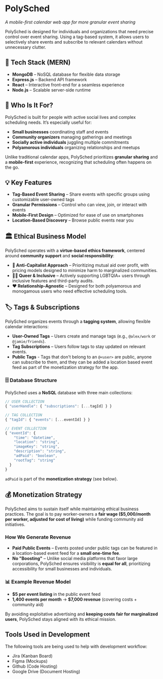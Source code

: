 # PolySched

_A mobile-first calendar web app for more granular event sharing_

PolySched is designed for individuals and organizations that need precise control over event sharing. Using a tag-based system, it allows users to selectively share events and subscribe to relevant calendars without unnecessary clutter.

## 🔧 Tech Stack (MERN)

-   **MongoDB** – NoSQL database for flexible data storage
-   **Express.js** – Backend API framework
-   **React** – Interactive front-end for a seamless experience
-   **Node.js** – Scalable server-side runtime

## 🎯 Who Is It For?

PolySched is built for people with active social lives and complex scheduling needs. It’s especially useful for:

-   **Small businesses** coordinating staff and events
-   **Community organizers** managing gatherings and meetings
-   **Socially active individuals** juggling multiple commitments
-   **Polyamorous individuals** organizing relationships and meetups

Unlike traditional calendar apps, PolySched prioritizes **granular sharing** and a **mobile-first** experience, recognizing that scheduling often happens on the go.

## 💡 Key Features

-   **Tag-Based Event Sharing** – Share events with specific groups using customizable user-owned tags
-   **Granular Permissions** – Control who can view, join, or interact with events
-   **Mobile-First Design** – Optimized for ease of use on smartphones
-   **Location-Based Discovery** – Browse public events near you

## 🏛 Ethical Business Model

PolySched operates with a **virtue-based ethics framework**, centered around **community support** and **social responsibility**:

-   **📢 Anti-Capitalist Approach** – Prioritizing mutual aid over profit, with pricing models designed to minimize harm to marginalized communities.
-   **🏳️‍🌈 Queer & Inclusive** – Actively supporting LGBTQIA+ users through inclusive features and third-party audits.
-   **❤️ Relationship-Agnostic** – Designed for both polyamorous and monogamous users who need effective scheduling tools.

## 🏷 Tags & Subscriptions

PolySched organizes events through a **tagging system**, allowing flexible calendar interactions:

-   **User-Owned Tags** – Users create and manage tags (e.g., `@alex/work` or `@jamie/friends`).
-   **Tag Subscriptions** – Users follow tags to stay updated on relevant events.
-   **Public Tags** - Tags that don't belong to an `@<user>` are public, anyone can subscribe to them, and they can be added a location based event feed as part of the monetization strategy for the app.

### 🗄 Database Structure

PolySched uses a **NoSQL** database with three main collections:

```js
// USER COLLECTION
{ "userHandle": { "subscriptions": [...tagId] } }

// TAG COLLECTION
{ "tagId": { "events": [...eventId] } }

// EVENT COLLECTION
{ "eventId": {
    "time": "datetime",
    "location": "string",
    "imageKey": "string",
    "description": "string",
    "adPaid": "boolean",
    "rootTag": "string"
  }
}
```

`adPaid` is part of the **monetization strategy** (see below).

## 💰 Monetization Strategy

PolySched aims to sustain itself while maintaining ethical business practices. The goal is to pay worker-owners a **fair wage ($5,000/month per worker, adjusted for cost of living)** while funding community aid initiatives.

### How We Generate Revenue

-   **Paid Public Events** – Events posted under public tags can be featured in a location-based event feed for a **small one-time fee**.
-   **No "Boosting"** – Unlike social media platforms that favor large corporations, PolySched ensures visibility is **equal for all**, prioritizing accessibility for small businesses and individuals.

### 📊 Example Revenue Model

-   **$5 per event listing** in the public event feed
-   **1,400 events per month** → **$7,000 revenue** (covering costs + community aid)

By avoiding exploitative advertising and **keeping costs fair for marginalized users**, PolySched stays aligned with its ethical mission.

## Tools Used in Development

The following tools are being used to help with development workflow:

-   Jira (Kanban Board)
-   Figma (Mockups)
-   Github (Code Hosting)
-   Google Drive (Document Hosting)
